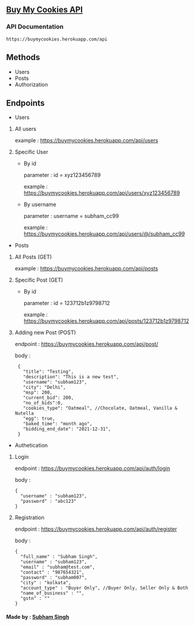 ## [Buy My Cookies API](https://buymycookies.netlify.app/)

### API Documentation

`https://buymycookies.herokuapp.com/api`

## Methods

- Users
- Posts
- Authorization

## Endpoints

- Users

1. All users

   example : https://buymycookies.herokuapp.com/api/users

2. Specific User

   - By id

     parameter : id = xyz123456789

     example : https://buymycookies.herokuapp.com/api/users/xyz123456789

   - By username

     parameter : username = subham_cc99

     example : https://buymycookies.herokuapp.com/api/users/@/subham_cc99

- Posts

1. All Posts (GET)

   example : https://buymycookies.herokuapp.com/api/posts

2. Specific Post (GET)

   - By id

     parameter : id = 123712b1z9798712

     example : https://buymycookies.herokuapp.com/api/posts/123712b1z9798712

3. Adding new Post (POST)

   endpoint : https://buymycookies.herokuapp.com/api/post/

   body :

   ```
    {
      "title": "Testing",
      "description": "This is a new test",
      "username": "subham123",
      "city": "Delhi",
      "msp": 200,
      "current_bid": 200,
      "no_of_bids":0,
      "cookies_type": "Oatmeal", //Chocolate, Oatmeal, Vanilla & Nutella
      "egg": true,
      "baked_time": "month ago",
      "bidding_end_date": "2021-12-31",
    }
   ```

- Authetication

1. Login

   endpoint : https://buymycookies.herokuapp.com/api/auth/login

   body :

   ```
   {
     "username" : "subham123",
     "password" : "abc123"
   }
   ```

2. Registration

   endpoint : https://buymycookies.herokuapp.com/api/auth/register

   body :

   ```
   {
     "full_name" : "Subham Singh",
     "username" : "subham123",
     "email" : "subham@test.com",
     "contact" : "987654321",
     "password" : "subham007",
     "city" : "kolkata",
     "account_type" : "Buyer Only", //Buyer Only, Seller Only & Both
     "name_of_business" : "",
     "gstn" : ""
   }
   ```

#### Made by : [Subham Singh](https://www.linkedin.com/in/subham-singh-cc/)
